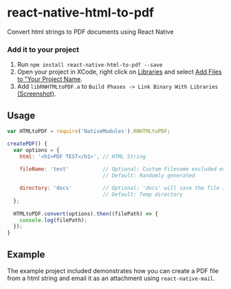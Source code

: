 # react-native-html-to-pdf

Convert html strings to PDF documents using React Native

### Add it to your project

1. Run `npm install react-native-html-to-pdf --save`
2. Open your project in XCode, right click on [Libraries](http://url.brentvatne.ca/jQp8) and select [Add Files to "Your Project Name](http://url.brentvatne.ca/1gqUD).
3. Add `libRNHTMLtoPDF.a` to `Build Phases -> Link Binary With Libraries`
   [(Screenshot)](http://url.brentvatne.ca/17Xfe).

## Usage
```javascript
var HTMLtoPDF = require('NativeModules').RNHTMLtoPDF;

createPDF() {
  var options = {
    html: '<h1>PDF TEST</h1>', // HTML String
    
    fileName: 'test'           // Optional: Custom Filename excluded extention
                               // Default: Randomly generated

    directory: 'docs'          // Optional: 'docs' will save the file in the `Documents`
                               // Default: Temp directory
  };
  
  HTMLtoPDF.convert(options).then((filePath) => {
    console.log(filePath);
  });
}
```

## Example
The example project included demonstrates how you can create a PDF file from a html string and email it as an attachment using `react-native-mail`.
